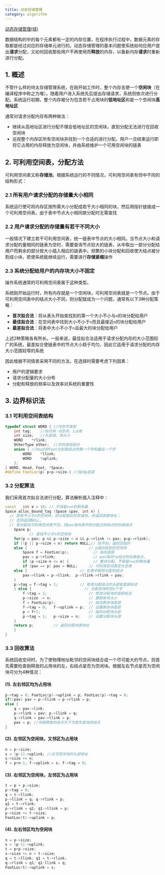 ```yaml
---
title: 动态存储管理
category: algorithm
---
```


[动态存储管理(续)](/2013/10/25/dynamic-memory-management-add)

数据结构的中的每个元素都有一定的内存位置，在程序执行过程中，数据元素的存取都是经过对应的存储单元进行的。动态存储管理的基本问题使系统如何应用户提出**请求**分配，又如何回收那些用户不再使用而**释放**的内存，以备新内存**请求**时重新进行分配。
<!--more-->

## 1. 概述

不管什么样的待太存储管理系统，在刚开始工作时，整个内存去使一个**空闲块**（在编译程序中称之为堆）。随着用户进入系统先后提出存储请求，系统则依次进行分配。系统运行初期，整个内存被分为包含若干占用块的**低地址区**和是一个空闲块**高地址区**

通常对请求分配内存有两种做法：

- 继续从高地址区进行分配不理会低地址区的空闲块，直到分配无法进行在回收空闲块
- 巡视整个内存区所有空闲块并找到一个合适的进行分配，用户一旦结束运行即将它占用的内存释放为空闲块，并由系统维护一个可用空闲块的链表

## 2. 可利用空间表，分配方法

可利用空间表又称**存储池**，根据系统运行的不同情况，可利用空间表有但中不同的结构形式：

### 2.1 所有用户请求分配的存储量大小相同

系统运行使可将内存区按所需大小分配成若干大小相同的块，然后用指针链接成一个可利用空间表。由于表中节点大小相同故分配时无需查找

### 2.2 用户请求分配的存储量有若干不同大小

一般情况下建立若干可利用空间表，统一链表中节点的大小相同。当节点大小和请求分配的量相同的链表为空时，需要查询节点较大的链表，从中取出一部分分配给用户而剩余的部分按大小插入相应的链表中。频繁的小块分配和回收使大结点被分割成小块，若使系统能继续运行，需要进行**存储紧缩**操作

### 2.3 系统分配给用户的内存块大小不固定

操作系统通常的可利用空间表属于这种类型。

系统刚开始运行时，所有内存就是一个空闲块，可利用空间表就是一个节点。由于可利用空间表中的结点大小不同，则分配就成为一个问题，通常有以下3种分配策略：

- **首次拟合法**：将从表头开始查找到的第一个大小不小与`n`的块分配给用户
- **最佳拟合法**：在空间表中找到大小不小于`n`而且最接近`n`的块分配给用户
- **最差拟合法**：将表中大小不小于`n`且最大的块分配给用户

上述2种策略各有所长。一般来说，最佳拟合法适用于请求分配内存的大小范围较广的系统，最差拟合使链表中的节点大小趋于均匀，因此它适用于请求分配的内存大小范围较窄的系统

因此根据不同情景采用不同的方法，在选择时需要考虑下列因素：

- 用户的逻辑要求
- 请求分配量的大小分布
- 分配和释放的频率以及效率对系统的重要性

## 3. 边界标识法

### 3.1 可利用空间表结构

``` c++
typedef struct WORD { //内存字类型
	int	tag;	//标识块：0空闲，1占用
	int	size;	//头部域，块大小
	WORD	*rlink;
	OtherType other;  //字的其他部分
	union {	//head和foot分别是结点的第一个字和最后一个字
		WORD	*llink;
		WORD	*uplink;
	};
} WORD, Head, Foot, *Space;
#define FootLoc(p) p+p->size-1 //指向p底部
```

### 3.2 分配算法

我们采用首次拟合法进行分配，算法解析插入注释中：

``` c++
const	int e = 16; // 不保留<=e的剩余量
Space alloc_bound_tag (Space &pav, int n) {
  // 若有不小于n的空闲块，则分配相应的存储块，并返回其首地址；
  // 否则返回NULL。
  // 若分配后可利用空间表不空，则pav指向表中刚分配过的结点的后继结点
	Space p;
	       // 查找不小于n的空闲块
	for(p = pav; p && p->size < n && p->rlink != pav; p=p->rlink);
	if (!p || p->size < n) return NULL;// 找不到，返回空指针
	else {                            // p指向找到的空闲块
		Space f = FootLoc(p);           // 指向底部
		pav = p->rlink;                 // pav指向*p结点的后继结点。
		if (p->size-n <= e) {           // 整块分配，不保留<=e的剩余量
		if (pav == p) pav = NULL;     // 可利用空间表变为空表
	else {                        // 在表中删除分配的结点
		pav->llink = p->llink;  p->llink->rlink = pav;
	}
	p->tag = f->tag = 1;          // 修改分配结点的头部和底部标志
	} else {                        // 分配该块的后n个字
		f->tag = 1;                   // 修改分配块的底部标志
		p->size -= n;                 // 置剩余块大小
		f = FootLoc(p);               // 指向剩余块底部
		f->tag = 0;   f->uplink = p;  // 设置剩余块底部
		p = f+1;                      // 指向分配块头部
		p->tag = 1;   p->size = n;    // 设置分配块头部
	}
	return p;         // 返回分配块首地址
	}
}
```

### 3.3 回收算法

系统回收空间时，为了使物理地址毗邻的空闲块结合成一个尽可能大的节点，则首先需要检查刚释放的占用块的左，右结点是否为空闲块。根据左右节点是否为空闲块可分为4种情况：

#### (1). 左右邻区均为占用块

``` c++
p->tag = 0; FootLoc(p)->uplink = p; FootLoc(p)->tag = 0;
if(!pav) pav = p->llink = p->rlink = p;
else {
	q = pav->link;
	p->rlink = pav; p->llink = q;
	q->rlink = pav->llink = p;
	pav = p; //令刚释放的结点为下次首先查询的结点
}
```

#### (2). 左邻区为空闲块，又邻区为占用块

``` c++
n = p->size;
s = (p-1)->uplink; //左邻空闲块的头部地址
s->size += n;
f = p+n-1; f->uplink = s; f->tag = 0;
```

#### (3). 右邻区为空闲块，左邻区为占用块

``` c++
t = p + p->size;
p->tag = 0;
q = t->llink;
p->llink = q; q->rlink = p;
q1 = t->rlink;
p->rlink = q1; q1->llink = p;
p->size += t->size;
FootLoc(t)->uplink = p;
```

#### (4). 左右邻区均为空闲块

``` c++
n = p->size;
s = (p-1)->uplink;
t = p+p->size;
s->size += n + t->size;
q = t->llink; q1 = t->rlink;
q->rlink = q1; q1-llink = q;
FootLoc(t)->uplink = s;
```

